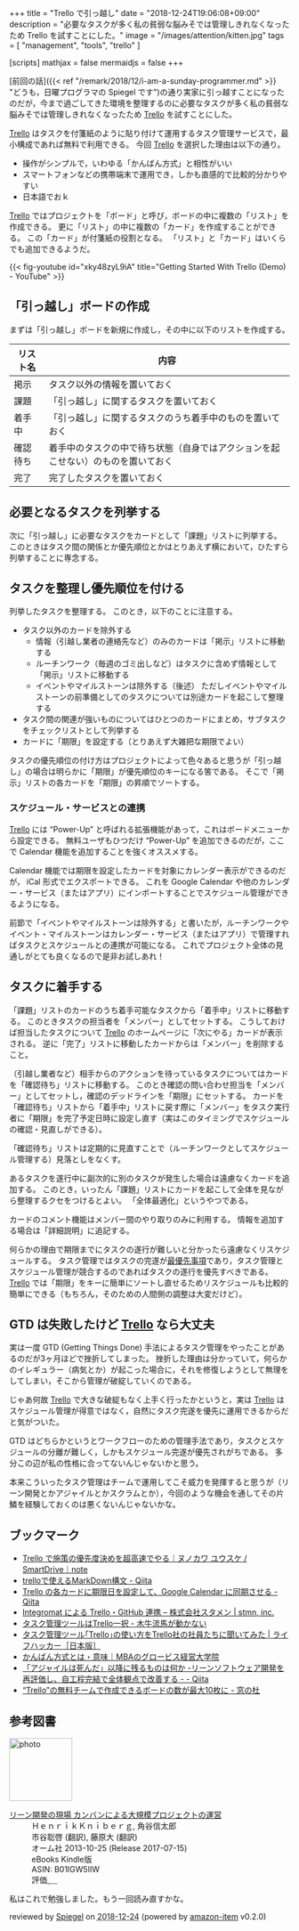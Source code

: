 +++
title = "Trello で引っ越し"
date = "2018-12-24T19:06:08+09:00"
description = "必要なタスクが多く私の貧弱な脳みそでは管理しきれなくなったため Trello を試すことにした。"
image = "/images/attention/kitten.jpg"
tags = [ "management", "tools", "trello" ]

[scripts]
  mathjax = false
  mermaidjs = false
+++

[前回の話]({{< ref "/remark/2018/12/i-am-a-sunday-programmer.md" >}} "どうも，日曜プログラマの Spiegel です")の通り実家に引っ越すことになったのだが，今まで過ごしてきた環境を整理するのに必要なタスクが多く私の貧弱な脳みそでは管理しきれなくなったため [Trello] を試すことにした。

[Trello] はタスクを付箋紙のように貼り付けて運用するタスク管理サービスで，最小構成であれば無料で利用できる。
今回 [Trello] を選択した理由は以下の通り。

- 操作がシンプルで，いわゆる「かんばん方式」と相性がいい
- スマートフォンなどの携帯端末で運用でき，しかも直感的で比較的分かりやすい
- 日本語でおｋ

[Trello] ではプロジェクトを「ボード」と呼び，ボードの中に複数の「リスト」を作成できる。
更に「リスト」の中に複数の「カード」を作成することができる。
この「カード」が付箋紙の役割となる。
「リスト」と「カード」はいくらでも追加できるようだ。

{{< fig-youtube id="xky48zyL9iA" title="Getting Started With Trello (Demo) - YouTube" >}}


## 「引っ越し」ボードの作成

まずは「引っ越し」ボードを新規に作成し，その中に以下のリストを作成する。

| リスト名 | 内容                                                                             |
| -------- | -------------------------------------------------------------------------------- |
| 掲示     | タスク以外の情報を置いておく                                                     |
| 課題     | 「引っ越し」に関するタスクを置いておく                                           |
| 着手中   | 「引っ越し」に関するタスクのうち着手中のものを置いておく                         |
| 確認待ち | 着手中のタスクの中で待ち状態（自身ではアクションを起こせない）のものを置いておく |
| 完了     | 完了したタスクを置いておく                                                       |

## 必要となるタスクを列挙する

次に「引っ越し」に必要なタスクをカードとして「課題」リストに列挙する。
このときはタスク間の関係とか優先順位とかはとりあえず横において，ひたすら列挙することに専念する。

## タスクを整理し優先順位を付ける

列挙したタスクを整理する。
このとき，以下のことに注意する。

- タスク以外のカードを除外する
    - 情報（引越し業者の連絡先など）のみのカードは「掲示」リストに移動する
    - ルーチンワーク（毎週のゴミ出しなど）はタスクに含めず情報として「掲示」リストに移動する
    - イベントやマイルストーンは除外する（後述） ただしイベントやマイルストーンの前準備としてのタスクについては別途カードを起こして整理する
- タスク間の関連が強いものについてはひとつのカードにまとめ，サブタスクをチェックリストとして列挙する
- カードに「期限」を設定する（とりあえず大雑把な期限でよい）

タスクの優先順位の付け方はプロジェクトによって色々あると思うが「引っ越し」の場合は明らかに「期限」が優先順位のキーになる筈である。
そこで「掲示」リストの各カードを「期限」の昇順でソートする。

### スケジュール・サービスとの連携

[Trello] には “Power-Up” と呼ばれる拡張機能があって，これはボードメニューから設定できる。
無料ユーザもひつだけ “Power-Up” を追加できるのだが，ここで Calendar 機能を追加することを強くオススメする。

Calendar 機能では期限を設定したカードを対象にカレンダー表示ができるのだが， iCal 形式でエクスポートできる。
これを Google Calendar や他のカレンダー・サービス（またはアプリ）にインポートすることでスケジュール管理ができるようになる。

前節で「イベントやマイルストーンは除外する」と書いたが，ルーチンワークやイベント・マイルストーンはカレンダー・サービス（またはアプリ）で管理すればタスクとスケジュールとの連携が可能になる。
これでプロジェクト全体の見通しがとても良くなるので是非お試しあれ！

## タスクに着手する

「課題」リストのカードのうち着手可能なタスクから「着手中」リストに移動する。
このときタスクの担当者を「メンバー」としてセットする。
こうしておけば担当したタスクについて [Trello] のホームページに「次にやる」カードが表示される。
逆に「完了」リストに移動したカードからは「メンバー」を削除すること。

（引越し業者など）相手からのアクションを待っているタスクについてはカードを「確認待ち」リストに移動する。
このとき確認の問い合わせ担当を「メンバー」としてセットし，確認のデッドラインを「期限」にセットする。
カードを「確認待ち」リストから「着手中」リストに戻す際に「メンバー」をタスク実行者に「期限」を完了予定日時に設定し直す（実はこのタイミングでスケジュールの確認・見直しができる）。

「確認待ち」リストは定期的に見直すことで（ルーチンワークとしてスケジュール管理する）見落としをなくす。

あるタスクを遂行中に副次的に別のタスクが発生した場合は遠慮なくカードを追加する。
このとき，いったん「課題」リストにカードを起こして全体を見ながら整理するクセをつけるとよい。
「全体最適化」というやつである。

カードのコメント機能はメンバー間のやり取りのみに利用する。
情報を追加する場合は「詳細説明」に追記する。

何らかの理由で期限までにタスクの遂行が難しいと分かったら遠慮なくリスケジュールする。
タスク管理ではタスクの完遂が[最優先事項](https://dic.pixiv.net/a/%E9%A2%A8%E8%A6%8B%E3%81%BF%E3%81%9A%E3%81%BB)であり，タスク管理とスケジュール管理が競合するのであればタスクの遂行を優先すべきである。
[Trello] では「期限」をキーに簡単にソートし直せるためリスケジュールも比較的簡単にできる（もちろん，そのための人間側の調整は大変だけど）。

## GTD は失敗したけど [Trello] なら大丈夫

実は一度 GTD (Getting Things Done) 手法によるタスク管理をやったことがあるのだが3ヶ月ほどで挫折してしまった。
挫折した理由は分かっていて，何らかのイレギュラー（病気とか）が起こった場合に，それを修復しようとして無理をしてしまい，そこから管理が破綻していくのである。

じゃあ何故 [Trello] で大きな破綻もなく上手く行ったかというと，実は [Trello] はスケジュール管理が得意ではなく，自然にタスク完遂を優先に運用できるからだと気がついた。

GTD はどちらかというとワークフローのための管理手法であり，タスクとスケジュールの分離が難しく，しかもスケジュール完遂が優先されがちである。
多分この辺が私の性格に合ってないんじゃないかと思う。

本来こういったタスク管理はチームで運用してこそ威力を発揮すると思うが（リーン開発とかアジャイルとかスクラムとか），今回のような機会を通してその片鱗を経験しておくのは悪くないんじゃないかな。

## ブックマーク

- [Trello で施策の優先度決めを超高速でやる｜ヌノカワ ユウスケ / SmartDrive｜note](https://note.mu/ynunokawa/n/nd9df585d2399)
- [trelloで使えるMarkDown構文 - Qiita](https://qiita.com/hirokishirai/items/77b59a13ddb8b7d782c1)
- [Trello の各カードに期限日を設定して、Google Calendar に同期させる - Qiita](https://qiita.com/matsuoshi/items/293608fbacf5d9d09d0d)
- [Integromat による Trello・GitHub 連携 – 株式会社スタメン | stmn, inc.](https://stmn.co.jp/tech/1227)
- [タスク管理ツールはTrello一択 - 木牛流馬が動かない](http://euphoniumize-45th.hatenablog.com/entry/2017/12/04/230113)
- [タスク管理ツール｢Trello｣の使い方をTrello社の社員たちに聞いてみた | ライフハッカー［日本版］](https://www.lifehacker.jp/2017/01/170117_trellotrello.html)
- [かんばん方式とは・意味｜MBAのグロービス経営大学院](https://mba.globis.ac.jp/about_mba/glossary/detail-11756.html)
- [「アジャイルは死んだ」以降に残るものは何か -リーンソフトウェア開発を再評価し、自工程完結で全体観点で改善する - - Qiita](https://qiita.com/kitfactory/items/37b42c0716e1ff1efb28)
- [“Trello”の無料チームで作成できるボードの数が最大10枚に - 窓の杜](https://forest.watch.impress.co.jp/docs/news/1175978.html)

[Trello]: https://trello.com/

## 参考図書

<div class="hreview">
  <div class="photo"><a class="item url" href="https://www.amazon.co.jp/%E3%83%AA%E3%83%BC%E3%83%B3%E9%96%8B%E7%99%BA%E3%81%AE%E7%8F%BE%E5%A0%B4-%E3%82%AB%E3%83%B3%E3%83%90%E3%83%B3%E3%81%AB%E3%82%88%E3%82%8B%E5%A4%A7%E8%A6%8F%E6%A8%A1%E3%83%97%E3%83%AD%E3%82%B8%E3%82%A7%E3%82%AF%E3%83%88%E3%81%AE%E9%81%8B%E5%96%B6-%EF%BC%A8%EF%BD%85%EF%BD%8E%EF%BD%92%EF%BD%89%EF%BD%8B%EF%BC%AB%EF%BD%8E%EF%BD%89%EF%BD%82%EF%BD%85%EF%BD%92%EF%BD%87-ebook/dp/B01IGW5IIW?SubscriptionId=AKIAJYVUJ3DMTLAECTHA&tag=baldandersinf-22&linkCode=xm2&camp=2025&creative=165953&creativeASIN=B01IGW5IIW"><img src="https://images-fe.ssl-images-amazon.com/images/I/51gC8Tmq1kL._SL160_.jpg" width="113" alt="photo"></a></div>
  <dl class="fn">
    <dt><a href="https://www.amazon.co.jp/%E3%83%AA%E3%83%BC%E3%83%B3%E9%96%8B%E7%99%BA%E3%81%AE%E7%8F%BE%E5%A0%B4-%E3%82%AB%E3%83%B3%E3%83%90%E3%83%B3%E3%81%AB%E3%82%88%E3%82%8B%E5%A4%A7%E8%A6%8F%E6%A8%A1%E3%83%97%E3%83%AD%E3%82%B8%E3%82%A7%E3%82%AF%E3%83%88%E3%81%AE%E9%81%8B%E5%96%B6-%EF%BC%A8%EF%BD%85%EF%BD%8E%EF%BD%92%EF%BD%89%EF%BD%8B%EF%BC%AB%EF%BD%8E%EF%BD%89%EF%BD%82%EF%BD%85%EF%BD%92%EF%BD%87-ebook/dp/B01IGW5IIW?SubscriptionId=AKIAJYVUJ3DMTLAECTHA&tag=baldandersinf-22&linkCode=xm2&camp=2025&creative=165953&creativeASIN=B01IGW5IIW">リーン開発の現場 カンバンによる大規模プロジェクトの運営</a></dt>
	<dd>ＨｅｎｒｉｋＫｎｉｂｅｒｇ, 角谷信太郎</dd>
	<dd>市谷聡啓 (翻訳), 藤原大 (翻訳)</dd>
    <dd>オーム社 2013-10-25 (Release 2017-07-15)</dd>
    <dd>eBooks Kindle版</dd>
    <dd>ASIN: B01IGW5IIW</dd>
    <dd>評価<abbr class="rating fa-sm" title="4">&nbsp;<i class="fas fa-star"></i>&nbsp;<i class="fas fa-star"></i>&nbsp;<i class="fas fa-star"></i>&nbsp;<i class="fas fa-star"></i>&nbsp;<i class="far fa-star"></i></abbr></dd>
  </dl>
  <p class="description">私はこれで勉強しました。もう一回読み直すかな。</p>
  <p class="powered-by" >reviewed by <a href='#maker' class='reviewer'>Spiegel</a> on <abbr class="dtreviewed" title="2018-12-24">2018-12-24</abbr> (powered by <a href="https://github.com/spiegel-im-spiegel/amazon-item" >amazon-item</a> v0.2.0)</p>
</div>
